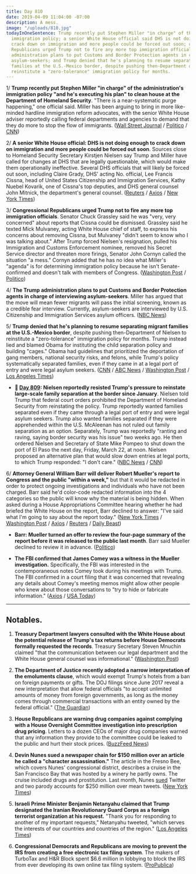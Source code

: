 ```yaml
---
title: Day 810
date: 2019-04-09 11:04:00 -07:00
description: A mess.
image: "/uploads/810.jpg"
todayInOneSentence: Trump recently put Stephen Miller "in charge" of the administration's
  immigration policy; a senior White House official said DHS is not doing enough to
  crack down on immigration and more people could be forced out soon; congressional
  Republicans urged Trump not to fire any more top immigration officials; the Trump
  administration plans to put Customs and Border Protection agents in charge of interviewing
  asylum-seekers; and Trump denied that he's planning to resume separating migrant
  families at the U.S.-Mexico border, despite pushing then-Department of Nielsen to
  reinstitute a "zero-tolerance" immigration policy for months.
---
```


1/ **Trump recently put Stephen Miller "in charge" of the administration's immigration policy "and he's executing his plan" to clean house at the Department of Homeland Security**. "There is a near-systematic purge happening," one official said. Miller has been arguing to bring in more like-minded hardline immigration reform advocates, with the senior White House adviser reportedly calling federal departments and agencies to demand that they do more to stop the flow of immigrants. ([Wall Street Journal](https://www.wsj.com/articles/white-house-seeks-tighter-grip-on-immigration-policy-11554757291) / [Politico](https://www.politico.com/story/2019/04/07/stephen-miller-trump-immigration-1260431) / [CNN](https://www.cnn.com/2019/04/08/politics/miller-nielsen-trump-immigration-homeland-security/index.html))

2/ **A senior White House official: DHS is not doing enough to crack down on immigration and more people could be forced out soon**. Sources close to Homeland Security Secretary Kirstjen Nielsen say Trump and Miller have called for changes at DHS that are legally questionable, which would make them operationally ineffective. Several DHS officials that will likely be forced out soon, including Claire Grady, DHS' acting No. official, Lee Francis Cissna, head of United States Citizenship and Immigration Services, Kathy Nuebel Kovarik, one of Cissna's top deputies, and DHS general counsel John Mitnick, the department's general counsel. ([Reuters](https://www.reuters.com/article/us-usa-immigration-homeland/more-trump-firings-of-senior-u-s-immigration-officials-seen-likely-idUSKCN1RL29B) / [Axios](https://www.axios.com/donald-trump-border-security-immigration-plan-3659270b-18f9-4d32-b0ff-2dd9a5c9b59e.html) / [New York Times](https://www.nytimes.com/2019/04/08/us/politics/randolph-alles-secret-service.html))

3/ **Congressional Republicans urged Trump not to fire any more top immigration officials**. Senator Chuck Grassley said he was "very, very concerned" about reports that Cissna could be dismissed. Grassley said he texted Mick Mulvaney, acting White House chief of staff, to express his concerns about removing Cissna, but Mulvaney "didn't seem to know who I was talking about." After Trump forced Nielsen's resignation, pulled his Immigration and Customs Enforcement nominee, removed his Secret Service director and threaten more firings, Senator John Cornyn called the situation "a mess." Cornyn added that he has no idea what Miller's "agenda" is for determining immigration policy because he isn't Senate-confirmed and doesn't talk with members of Congress. ([Washington Post](https://www.washingtonpost.com/politics/grassley-warns-white-house-not-to-oust-any-more-top-immigration-officials/2019/04/08/0b896e26-5a55-11e9-b8e3-b03311fbbbfe_story.html) / [Politico](https://www.politico.com/story/2019/04/08/trump-hill-dhs-1262097))

4/ **The Trump administration plans to put Customs and Border Protection agents in charge of interviewing asylum-seekers**. Miller has argued that the move will mean fewer migrants will pass the initial screening, known as a credible fear interview. Currently, asylum-seekers are interviewed by U.S. Citizenship and Immigration Services asylum officers. ([NBC News](https://www.nbcnews.com/politics/immigration/trump-admin-wants-make-asylum-harder-putting-border-agents-charge-n992436))

5/ **Trump denied that he's planning to resume separating migrant families at the U.S.-Mexico border**, despite pushing then-Department of Nielsen to reinstitute a "zero-tolerance" immigration policy for months. Trump instead lied and blamed Obama for instituting the child separation policy and building "cages." Obama had guidelines that prioritized the deportation of gang members, national security risks, and felons, while Trump's policy systematically separated families, even if they came in at a legal port of entry and were legal asylum seekers. ([CNN](https://www.cnn.com/2019/04/09/politics/donald-trump-family-separation-border/index.html) / [ABC News](https://abcnews.go.com/Politics/trump-denies-resuming-tolerance-child-separation-policy/story?id=62273052) / [Washington Post](https://www.washingtonpost.com/immigration/trump-denies-plan-to-separate-migrant-families-blames-obama-for-cages/2019/04/09/25457caa-5ae7-11e9-a00e-050dc7b82693_story.html) / [Los Angeles Times](https://www.latimes.com/opinion/enterthefray/la-ol-trump-border-obama-family-separations-20190409-story.html))

* **📌 [Day 809](https://whatthefuckjusthappenedtoday.com/2019/04/08/day-809/#2-nielsen-reportedly-resisted-trumps): Nielsen reportedly resisted Trump's pressure to reinstate large-scale family separation at the border since January**. Nielsen told Trump that federal court orders prohibited the Department of Homeland Security from reinstating the policy. Trump reportedly wanted families separated even if they came through a legal port of entry and were legal asylum seekers. Trump also wanted families separated if they were apprehended within the U.S. McAleenan has not ruled out family separation as an option. Separately, Trump was reportedly "ranting and raving, saying border security was his issue" two weeks ago. He then ordered Nielsen and Secretary of State Mike Pompeo to shut down the port of El Paso the next day, Friday, March 22, at noon. Nielsen proposed an alternative plan that would slow down entries at legal ports, to which Trump responded: "I don't care." ([NBC News](https://www.nbcnews.com/politics/white-house/trump-has-months-been-urging-administration-reinstate-child-separation-policy-n992021) / [CNN](https://www.cnn.com/2019/04/08/politics/trump-family-separation-el-paso-kirstjen-nielsen/index.html))

6/ **Attorney General William Barr will deliver Robert Mueller's report to Congress and the public "within a week,"** but that it would be redacted in order to protect ongoing investigations and individuals who have not been charged. Barr said he'd color-code redacted information into the 4 categories so the public will know why the material is being hidden. When asked during a House Appropriations Committee hearing whether he had briefed the White House on the report, Barr declined to answer: "I've said what I'm going to say about the report today." ([New York Times](https://www.nytimes.com/2019/04/09/us/politics/william-barr-testimony.html) / [Washington Post](https://www.washingtonpost.com/world/national-security/attorney-general-barr-to-appear-before-house-appropriations-committee-where-he-could-face-questions-on-mueller-report/2019/04/08/57dbc076-5a0f-11e9-9625-01d48d50ef75_story.html) / [Axios](https://www.axios.com/bill-barr-mueller-report-within-a-week-6f8f2bca-f8e5-46c1-bbd8-746d3435718e.html) / [Reuters](https://www.reuters.com/article/us-usa-trump-russia-barr-idUSKCN1RL12V) / [Daily Beast](https://www.thedailybeast.com/attorney-general-bill-barr-im-not-giving-congress-unredacted-mueller-report))

* **Barr: Mueller turned an offer to review the four-page summary of the report before it was released to the public last month**. Barr said Mueller declined to review it in advance. ([Politico](https://www.politico.com/story/2019/04/09/barr-testimony-mueller-report-1263383))

* **The FBI confirmed that James Comey was a witness in the Mueller investigation.** Specifically, the FBI was interested in the contemporaneous notes Comey took during his meetings with Trump. The FBI confirmed in a court filing that it was concerned that revealing any details about Comey's meeting memos might allow other people who knew about those conversations to "try to hide or fabricate information." ([Axios](https://www.axios.com/fbi-comey-mueller-probe-witness-over-trump-notes-9d89c7e4-2a40-4daa-a429-c159b879caa2.html) / [USA Today](https://twitter.com/bradheath/status/1115429074133032960))

---

## Notables.

1. **Treasury Department lawyers consulted with the White House about the potential release of Trump's tax returns before House Democrats formally requested the records**. Treasury Secretary Steven Mnuchin claimed "that the communication between our legal department and the White House general counsel was informational." ([Washington Post](https://www.washingtonpost.com/business/economy/white-house-treasury-lawyers-discussed-trumps-tax-returns-before-democrats-request-mnuchin-says/2019/04/09/9693618e-5ad2-11e9-842d-7d3ed7eb3957_story.html))

2. **The Department of Justice recently adopted a narrow interpretation of the emoluments clause**, which would exempt Trump's hotels from a ban on foreign payments or gifts. The DOJ filings since June 2017 reveal a new interpretation that allow federal officials "to accept unlimited amounts of money from foreign governments, as long as the money comes through commercial transactions with an entity owned by the federal official." ([The Guardian](https://www.theguardian.com/us-news/2019/apr/09/dojs-new-stance-on-foreign-payments-or-gifts-to-trump-blurs-lines-experts))

3. **House Republicans are warning drug companies against complying with a House Oversight Committee investigation into prescription drug pricing**. Letters to a dozen CEOs of major drug companies warned that any information they provide to the committee could be leaked to the public and hurt their stock prices. ([BuzzFeed News](https://www.buzzfeednews.com/article/paulmcleod/republicans-warn-drug-companies-oversight-investigation))

4. **Devin Nunes sued a newspaper chain for $150 million over an article he called a "character assassination."** The article in the Fresno Bee, which covers Nunes' congressional district, describes a cruise in the San Francisco Bay that was hosted by a winery he partly owns. The cruise included drugs and prostitution. Last month, Nunes [sued](https://whatthefuckjusthappenedtoday.com/2019/03/19/day-789/) Twitter and two parody accounts for $250 million over mean tweets. ([New York Times](https://www.nytimes.com/2019/04/09/us/politics/devin-nunes-fresno-bee-lawsuit.html))

5. **Israeli Prime Minister Benjamin Netanyahu claimed that Trump designated the Iranian Revolutionary Guard Corps as a foreign terrorist organization at his request.** "Thank you for responding to another of my important requests," Netanyahu tweeted, "which serves the interests of our countries and countries of the region." ([Los Angeles Times](https://www.latimes.com/world/la-fg-israel-netanyahu-iran-revolutionary-guard-election-20190408-story.html))

6. **Congressional Democrats and Republicans are moving to prevent the IRS from creating a free electronic tax filing system**. The makers of TurboTax and H&R Block spent $6.6 million in lobbying to block the IRS from ever developing its own online tax filing system. ([ProPublica](https://www.propublica.org/article/congress-is-about-to-ban-the-government-from-offering-free-online-tax-filing-thank-turbotax))